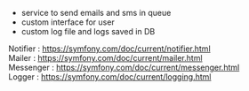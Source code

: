 - service to send emails and sms in queue
- custom interface for user
- custom log file and logs saved in DB

Notifier : https://symfony.com/doc/current/notifier.html <br>
Mailer : https://symfony.com/doc/current/mailer.html <br>
Messenger : https://symfony.com/doc/current/messenger.html <br>
Logger : https://symfony.com/doc/current/logging.html
